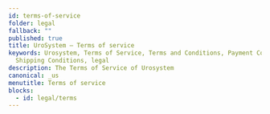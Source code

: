 ```yaml
---
id: terms-of-service
folder: legal
fallback: ""
published: true
title: UroSystem – Terms of service
keywords: Urosystem, Terms of Service, Terms and Conditions, Payment Conditions,
  Shipping Conditions, legal
description: The Terms of Service of Urosystem
canonical: _us
menutitle: Terms of service
blocks:
  - id: legal/terms
---
```

